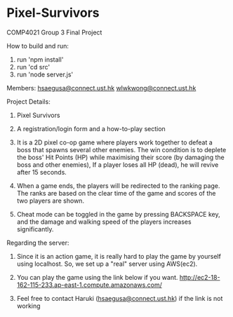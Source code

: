 # Pixel-Survivors
COMP4021 Group 3 Final Project

How to build and run:
1. run 'npm install'
2. run 'cd src' 
3. run 'node server.js'

Members:
hsaegusa@connect.ust.hk
wlwkwong@connect.ust.hk

Project Details:
1. Pixel Survivors

2. A registration/login form and a how-to-play section

3. It is a 2D pixel co-op game where players work together to defeat a boss that spawns several other enemies. The win condition is to deplete the boss' Hit Points (HP) while maximising their score (by damaging the boss and other enemies), If a player loses all HP (dead), he will revive after 15 seconds.

4. When a game ends, the players will be redirected to the ranking page. The ranks are based on the clear time of the game and scores of the two players are shown.

5. Cheat mode can be toggled in the game by pressing BACKSPACE key, and the damage and walking speed of the players increases significantly.

Regarding the server:

1. Since it is an action game, it is really hard to play the game by yourself using localhost. So, we set up a "real" server using AWS(ec2). 

2. You can play the game using the link below if you want.
http://ec2-18-162-115-233.ap-east-1.compute.amazonaws.com/

2. Feel free to contact Haruki (hsaegusa@connect.ust.hk) if the link is not working

